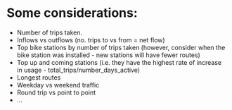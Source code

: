 # Some considerations:  
- Number of trips taken.  
- Inflows vs outflows (no. trips to vs from = net flow)
- Top bike stations by number of trips taken (however, consider when the bike station was installed - new stations will have fewer routes)
- Top up and coming stations (i.e. they have the highest rate of increase in usage - total_trips/number_days_active)
- Longest routes
- Weekday vs weekend traffic
- Round trip vs point to point
- ...